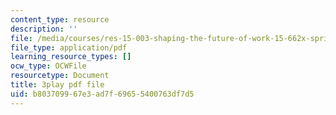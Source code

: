```yaml
---
content_type: resource
description: ''
file: /media/courses/res-15-003-shaping-the-future-of-work-15-662x-spring-2016/b803709967e3ad7f69655400763df7d5_jfhdvFAplpU.pdf
file_type: application/pdf
learning_resource_types: []
ocw_type: OCWFile
resourcetype: Document
title: 3play pdf file
uid: b8037099-67e3-ad7f-6965-5400763df7d5
---
```

